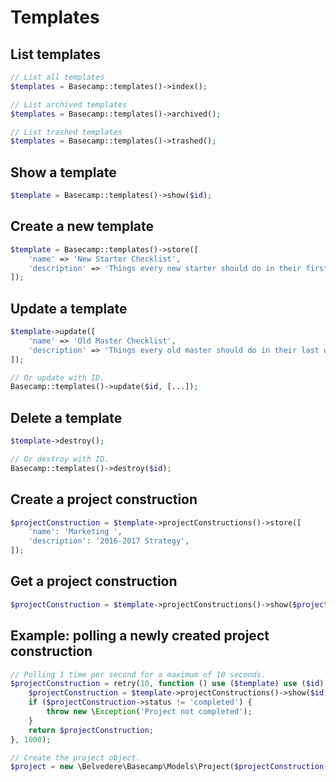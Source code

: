 # Templates

## List templates

```php
// List all templates
$templates = Basecamp::templates()->index();

// List archived templates
$templates = Basecamp::templates()->archived();

// List trashed templates
$templates = Basecamp::templates()->trashed();
```

## Show a template

```php
$template = Basecamp::templates()->show($id);
```

## Create a new template

```php
$template = Basecamp::templates()->store([
    'name' => 'New Starter Checklist',
    'description' => 'Things every new starter should do in their first week',
]);
```

## Update a template

```php
$template->update([
    'name' => 'Old Master Checklist',
    'description' => 'Things every old master should do in their last week',
]);

// Or update with ID.
Basecamp::templates()->update($id, [...]);
```

## Delete a template

```php
$template->destroy();

// Or destroy with ID.
Basecamp::templates()->destroy($id);
```

## Create a project construction

```php
$projectConstruction = $template->projectConstructions()->store([
    'name': 'Marketing ',
    'description': '2016-2017 Strategy',
]);
```

## Get a project construction

```php
$projectConstruction = $template->projectConstructions()->show($projectConstruction->id);
```

## Example: polling a newly created project construction

```php
// Polling 1 time per second for a maximum of 10 seconds.
$projectConstruction = retry(10, function () use ($template) use ($id) {
    $projectConstruction = $template->projectConstructions()->show($id);
    if ($projectConstruction->status != 'completed') {
        throw new \Exception('Project not completed');
    }
    return $projectConstruction;
}, 1000);

// Create the project object.
$project = new \Belvedere\Basecamp\Models\Project($projectConstruction->project);
```
